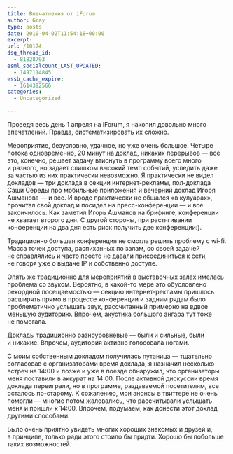 ```yaml
---
title: Впечатления от iForum
author: Gray
type: posts
date: 2010-04-02T11:54:18+00:00
excerpt:
url: /10174
dsq_thread_id:
  - 81828793
esml_socialcount_LAST_UPDATED:
  - 1497114845
essb_cache_expire:
  - 1614392566
categories:
  - Uncategorized

---
```








Проведя весь день 1 апреля на&nbsp;iForum, я&nbsp;накопил довольно много впечатлений. Правда, систематизировать их&nbsp;сложно.

Мероприятие, безусловно, удачное, но&nbsp;уже очень большое. Четыре потока одновременно, 20&nbsp;минут на&nbsp;доклад, никаких перерывов&nbsp;&mdash; все это, конечно, решает задачу втиснуть в&nbsp;программу всего много и&nbsp;разного, но&nbsp;задает слишком высокий темп событий, уследить даже за&nbsp;частью из&nbsp;них практически невозможно. Я&nbsp;практически не&nbsp;видел докладов&nbsp;&mdash; три доклада в&nbsp;секции <nobr>интернет-рекламы</nobr>, <nobr>пол-доклада</nobr> Саши Середы про мобильные приложения и&nbsp;вечерний доклад Игоря Ашманова&nbsp;&mdash; и&nbsp;все. И&nbsp;вроде практически не&nbsp;общался &laquo;в&nbsp;кулуарах&raquo;, прочитал свой доклад и&nbsp;посидел на&nbsp;<nobr>пресс-конференции</nobr>&nbsp;&mdash; и&nbsp;все закончилось. Как заметил Игорь Ашманов на&nbsp;брифинге, конференции не&nbsp;хватает второго дня. С&nbsp;другой стороны, при растягивании конференции на&nbsp;два дня есть риск получить две конференции:).

Традиционно большая конференция не&nbsp;смогла решить проблему с&nbsp;<nobr>wi-fi</nobr>. Масса точек доступа, распиханных по&nbsp;залам, со&nbsp;своей задачей не&nbsp;справлялись и&nbsp;часто просто не&nbsp;давали присоединиться к&nbsp;сети, не&nbsp;говоря уже о&nbsp;выдаче IP&nbsp;и&nbsp;собственно доступе.

Опять&nbsp;же традиционно для мероприятий в&nbsp;выставочных залах имелась проблема со&nbsp;звуком. Вероятно, в&nbsp;<nobr>какой-то</nobr> мере это обусловлено рекордной посещаемостью&nbsp;&mdash; секцию <nobr>интернет-рекламы</nobr> пришлось расширять прямо в&nbsp;процессе конференции и&nbsp;задним рядам было проблематично услышать звук, рассчитанный примерно на&nbsp;вдвое меньшую аудиторию. Впрочем, акустика большого ангара тут тоже не&nbsp;помогала.

Доклады традиционно разноуровневые&nbsp;&mdash; были и&nbsp;сильные, были и&nbsp;никакие. Впрочем, аудитория активно голосовала ногами.

С&nbsp;моим собственным докладом получилась путаница&nbsp;&mdash; тщательно согласовав с&nbsp;организаторами время доклада, я&nbsp;назначил несколько встреч на&nbsp;14:00 и&nbsp;позже и&nbsp;уже в&nbsp;поезде обнаружил, что организаторы меня поставили в&nbsp;аккурат на&nbsp;14:00. После активной дискуссии время доклада переиграли, но&nbsp;в&nbsp;программе, раздаваемой посетителям, все осталось <nobr>по-старому</nobr>. К&nbsp;сожалению, мои анонсы в&nbsp;твиттере не&nbsp;очень помогли&nbsp;&mdash; многие потом жаловались, что рассчитывали услышать меня и&nbsp;пришли к&nbsp;14:00. Впрочем, подумаем, как донести этот доклад другими способами.

Было очень приятно увидеть многих хороших знакомых и&nbsp;друзей и, в&nbsp;принципе, только ради этого стоило&nbsp;бы придти. Хорошо&nbsp;бы побольше таких возможностей.